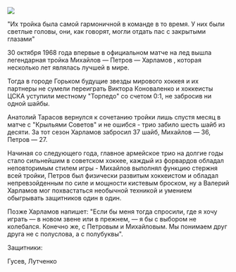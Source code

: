 ![](/Files/легендарная_тройка.jpg)

"Их тройка была самой гармоничной в команде в то время. У них были светлые головы, они, как говорят, могли отдать пас с закрытыми глазами"

30 октября 1968 года впервые в официальном матче на лед вышла легендарная тройка Михайлов — Петров — Харламов , которая несколько лет являлась лучшей в мире.

Тогда в городе Горьком будущие звезды мирового хоккея и их партнеры не сумели переиграть Виктора Коноваленко и хоккеисты ЦСКА уступили местному "Торпедо" со счетом 0:1, не забросив ни одной шайбы.

Анатолий Тарасов вернулся к сочетанию тройки лишь спустя месяц в матче с "Крыльями Советов" и не ошибся - трио забило шесть шайб из десяти. За тот сезон Харламов забросил 37 шайб, Михайлов — 36, Петров — 27.

Начиная со следующего года, главное армейское трио на долгие годы стало сильнейшим в советском хоккее, каждый из форвардов обладал неповторимым стилем игры - Михайлов выполнял функцию стержня всей тройки, Петров был физически развитым хоккеистом и обладал непревзойденным по силе и мощности кистевым броском, ну а Валерий Харламов мог похвастаться необычной техникой и умением обыгрывать защитников один в один.

Позже Харламов напишет: "Если бы меня тогда спросили, где я хочу играть — в новом звене или в прежнем, — я бы с выбором не колебался. Конечно же, с Петровым и Михайловым. Мы понимаем друг друга не с полуслова, а с полубуквы".

Защитники: 

Гусев, Лутченко